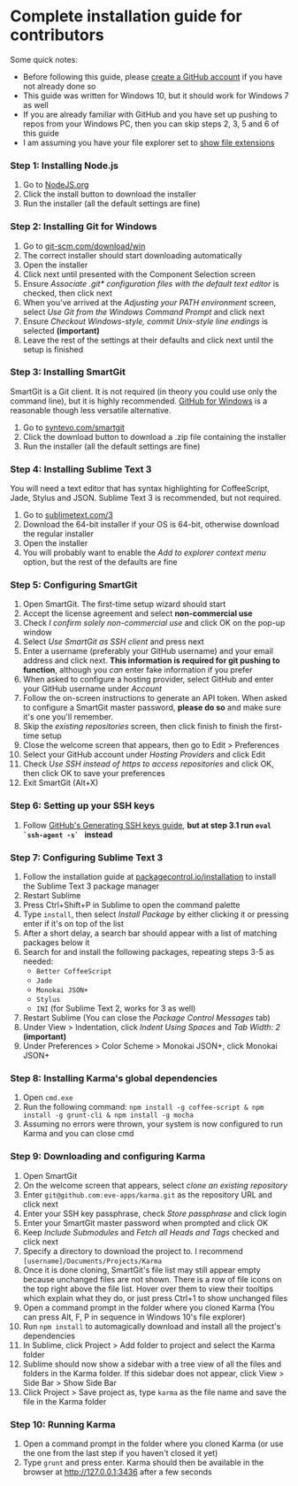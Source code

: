 # Complete installation guide for contributors
Some quick notes:
* Before following this guide, please [create a GitHub account](https://github.com/join) if you have not already done so
* This guide was written for Windows 10, but it should work for Windows 7 as well
* If you are already familiar with GitHub and you have set up pushing to repos from your Windows PC, then you can skip steps 2, 3, 5 and 6 of this guide
* I am assuming you have your file explorer set to [show file extensions](http://www.sevenforums.com/tutorials/10570-file-extensions-hide-show.html)

### Step 1: Installing Node.js
1. Go to [NodeJS.org](https://nodejs.org)
2. Click the install button to download the installer
3. Run the installer (all the default settings are fine)

### Step 2: Installing Git for Windows
1. Go to [git-scm.com/download/win](http://git-scm.com/download/win)
2. The correct installer should start downloading automatically
3. Open the installer
4. Click next until presented with the Component Selection screen
5. Ensure _Associate .git* configuration files with the default text editor_ is checked, then click next
6. When you've arrived at the _Adjusting your PATH environment_ screen, select _Use Git from the Windows Command Prompt_ and click next
7. Ensure _Checkout Windows-style, commit Unix-style line endings_ is selected **(important)**
8. Leave the rest of the settings at their defaults and click next until the setup is finished

### Step 3: Installing SmartGit
SmartGit is a Git client. It is not required (in theory you could use only the command line), but it is highly recommended. [GitHub for Windows](https://desktop.github.com) is a reasonable though less versatile alternative.

1. Go to [syntevo.com/smartgit](http://www.syntevo.com/smartgit)
2. Click the download button to download a .zip file containing the installer
3. Run the installer (all the default settings are fine)

### Step 4: Installing Sublime Text 3
You will need a text editor that has syntax highlighting for CoffeeScript, Jade, Stylus and JSON.
Sublime Text 3 is recommended, but not required.

1. Go to [sublimetext.com/3](http://www.sublimetext.com/3)
2. Download the 64-bit installer if your OS is 64-bit, otherwise download the regular installer
3. Open the installer
4. You will probably want to enable the _Add to explorer context menu_ option, but the rest of the defaults are fine

### Step 5: Configuring SmartGit
1. Open SmartGit. The first-time setup wizard should start
2. Accept the license agreement and select **non-commercial use**
3. Check _I confirm solely non-commercial use_ and click OK on the pop-up window
4. Select _Use SmartGit as SSH client_ and press next
5. Enter a username (preferably your GitHub username) and your email address and click next. **This information is required for git pushing to function**, although you _can_ enter fake information if you prefer
6. When asked to configure a hosting provider, select GitHub and enter your GitHub username under _Account_
7. Follow the on-screen instructions to generate an API token. When asked to configure a SmartGit master password, **please do so** and make sure it's one you'll remember.
8. Skip the _existing repositories_ screen, then click finish to finish the first-time setup
9. Close the welcome screen that appears, then go to Edit > Preferences
10. Select your GitHub account under _Hosting Providers_ and click Edit
11. Check _Use SSH instead of https to access repositories_ and click OK, then click OK to save your preferences
12. Exit SmartGit (Alt+X)

### Step 6: Setting up your SSH keys
1. Follow [GitHub's Generating SSH keys guide](https://help.github.com/articles/generating-ssh-keys/), **but at step 3.1 run ``eval `ssh-agent -s` `` instead**

### Step 7: Configuring Sublime Text 3
1. Follow the installation guide at [packagecontrol.io/installation](https://packagecontrol.io/installation) to install the Sublime Text 3 package manager
2. Restart Sublime
3. Press Ctrl+Shift+P in Sublime to open the command palette
4. Type `install`, then select _Install Package_ by either clicking it or pressing enter if it's on top of the list
5. After a short delay, a search bar should appear with a list of matching packages below it
6. Search for and install the following packages, repeating steps 3-5 as needed:
   * `Better CoffeeScript`
   * `Jade`
   * `Monokai JSON+`
   * `Stylus`
   * `INI` (for Sublime Text 2, works for 3 as well)
7. Restart Sublime (You can close the _Package Control Messages_ tab)
8. Under View > Indentation, click _Indent Using Spaces_ and _Tab Width: 2_ **(important)**
9. Under Preferences > Color Scheme > Monokai JSON+, click Monokai JSON+

### Step 8: Installing Karma's global dependencies
1. Open `cmd.exe`
2. Run the following command: `npm install -g coffee-script & npm install -g grunt-cli & npm install -g mocha`
3. Assuming no errors were thrown, your system is now configured to run Karma and you can close cmd

### Step 9: Downloading and configuring Karma
1. Open SmartGit
2. On the welcome screen that appears, select _clone an existing repository_
3. Enter `git@github.com:eve-apps/karma.git` as the repository URL and click next
4. Enter your SSH key passphrase, check _Store passphrase_ and click login
5. Enter your SmartGit master password when prompted and click OK
6. Keep _Include Submodules_ and _Fetch all Heads and Tags_ checked and click next
7. Specify a directory to download the project to. I recommend `[username]/Documents/Projects/Karma`
8. Once it is done cloning, SmartGit's file list may still appear empty because unchanged files are not shown. There is a row of file icons on the top right above the file list. Hover over them to view their tooltips which explain what they do, or just press Ctrl+1 to show unchanged files
9. Open a command prompt in the folder where you cloned Karma (You can press Alt, F, P in sequence in Windows 10's file explorer)
10. Run `npm install` to automagically download and install all the project's dependencies
11. In Sublime, click Project > Add folder to project and select the Karma folder
12. Sublime should now show a sidebar with a tree view of all the files and folders in the Karma folder. If this sidebar does not appear, click View > Side Bar > Show Side Bar
13. Click Project > Save project as, type `karma` as the file name and save the file in the Karma folder

### Step 10: Running Karma
1. Open a command prompt in the folder where you cloned Karma (or use the one from the last step if you haven't closed it yet)
2. Type `grunt` and press enter. Karma should then be available in the browser at http://127.0.0.1:3436 after a few seconds
